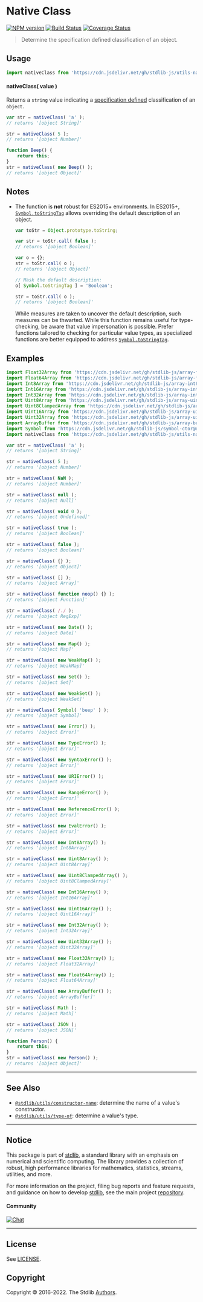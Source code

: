 <!--

@license Apache-2.0

Copyright (c) 2018 The Stdlib Authors.

Licensed under the Apache License, Version 2.0 (the "License");
you may not use this file except in compliance with the License.
You may obtain a copy of the License at

   http://www.apache.org/licenses/LICENSE-2.0

Unless required by applicable law or agreed to in writing, software
distributed under the License is distributed on an "AS IS" BASIS,
WITHOUT WARRANTIES OR CONDITIONS OF ANY KIND, either express or implied.
See the License for the specific language governing permissions and
limitations under the License.

-->

# Native Class

[![NPM version][npm-image]][npm-url] [![Build Status][test-image]][test-url] [![Coverage Status][coverage-image]][coverage-url] <!-- [![dependencies][dependencies-image]][dependencies-url] -->

> Determine the specification defined classification of an object.



<section class="usage">

## Usage

```javascript
import nativeClass from 'https://cdn.jsdelivr.net/gh/stdlib-js/utils-native-class@deno/mod.js';
```

#### nativeClass( value )

Returns a `string` value indicating a [specification defined][object-to-string] classification of an `object`.

```javascript
var str = nativeClass( 'a' );
// returns '[object String]'

str = nativeClass( 5 );
// returns '[object Number]'

function Beep() {
    return this;
}
str = nativeClass( new Beep() );
// returns '[object Object]'
```

</section>

<!-- /.usage -->

<section class="notes">

## Notes

-   The function is **not** robust for ES2015+ environments. In ES2015+, [`Symbol.toStringTag`][mdn-symbol-tostringtag] allows overriding the default description of an object.

    ```javascript
    var toStr = Object.prototype.toString;

    var str = toStr.call( false );
    // returns '[object Boolean]'

    var o = {};
    str = toStr.call( o );
    // returns '[object Object]'

    // Mask the default description:
    o[ Symbol.toStringTag ] = 'Boolean';

    str = toStr.call( o );
    // returns '[object Boolean]'
    ```

    While measures are taken to uncover the default description, such measures can be thwarted. While this function remains useful for type-checking, be aware that value impersonation is possible. Prefer functions tailored to checking for particular value types, as specialized functions are better equipped to address [`Symbol.toStringTag`][mdn-symbol-tostringtag].

</section>

<!-- /.notes -->

<section class="examples">

## Examples

<!-- eslint-disable no-restricted-syntax, no-empty-function -->

<!-- eslint no-undef: "error" -->

```javascript
import Float32Array from 'https://cdn.jsdelivr.net/gh/stdlib-js/array-float32@deno/mod.js';
import Float64Array from 'https://cdn.jsdelivr.net/gh/stdlib-js/array-float64@deno/mod.js';
import Int8Array from 'https://cdn.jsdelivr.net/gh/stdlib-js/array-int8@deno/mod.js';
import Int16Array from 'https://cdn.jsdelivr.net/gh/stdlib-js/array-int16@deno/mod.js';
import Int32Array from 'https://cdn.jsdelivr.net/gh/stdlib-js/array-int32@deno/mod.js';
import Uint8Array from 'https://cdn.jsdelivr.net/gh/stdlib-js/array-uint8@deno/mod.js';
import Uint8ClampedArray from 'https://cdn.jsdelivr.net/gh/stdlib-js/array-uint8c@deno/mod.js';
import Uint16Array from 'https://cdn.jsdelivr.net/gh/stdlib-js/array-uint16@deno/mod.js';
import Uint32Array from 'https://cdn.jsdelivr.net/gh/stdlib-js/array-uint32@deno/mod.js';
import ArrayBuffer from 'https://cdn.jsdelivr.net/gh/stdlib-js/array-buffer@deno/mod.js';
import Symbol from 'https://cdn.jsdelivr.net/gh/stdlib-js/symbol-ctor@deno/mod.js';
import nativeClass from 'https://cdn.jsdelivr.net/gh/stdlib-js/utils-native-class@deno/mod.js';

var str = nativeClass( 'a' );
// returns '[object String]'

str = nativeClass( 5 );
// returns '[object Number]'

str = nativeClass( NaN );
// returns '[object Number]'

str = nativeClass( null );
// returns '[object Null]'

str = nativeClass( void 0 );
// returns '[object Undefined]'

str = nativeClass( true );
// returns '[object Boolean]'

str = nativeClass( false );
// returns '[object Boolean]'

str = nativeClass( {} );
// returns '[object Object]'

str = nativeClass( [] );
// returns '[object Array]'

str = nativeClass( function noop() {} );
// returns '[object Function]'

str = nativeClass( /./ );
// returns '[object RegExp]'

str = nativeClass( new Date() );
// returns '[object Date]'

str = nativeClass( new Map() );
// returns '[object Map]'

str = nativeClass( new WeakMap() );
// returns '[object WeakMap]'

str = nativeClass( new Set() );
// returns '[object Set]'

str = nativeClass( new WeakSet() );
// returns '[object WeakSet]'

str = nativeClass( Symbol( 'beep' ) );
// returns '[object Symbol]'

str = nativeClass( new Error() );
// returns '[object Error]'

str = nativeClass( new TypeError() );
// returns '[object Error]'

str = nativeClass( new SyntaxError() );
// returns '[object Error]'

str = nativeClass( new URIError() );
// returns '[object Error]'

str = nativeClass( new RangeError() );
// returns '[object Error]'

str = nativeClass( new ReferenceError() );
// returns '[object Error]'

str = nativeClass( new EvalError() );
// returns '[object Error]'

str = nativeClass( new Int8Array() );
// returns '[object Int8Array]'

str = nativeClass( new Uint8Array() );
// returns '[object Uint8Array]'

str = nativeClass( new Uint8ClampedArray() );
// returns '[object Uint8ClampedArray]'

str = nativeClass( new Int16Array() );
// returns '[object Int16Array]'

str = nativeClass( new Uint16Array() );
// returns '[object Uint16Array]'

str = nativeClass( new Int32Array() );
// returns '[object Int32Array]'

str = nativeClass( new Uint32Array() );
// returns '[object Uint32Array]'

str = nativeClass( new Float32Array() );
// returns '[object Float32Array]'

str = nativeClass( new Float64Array() );
// returns '[object Float64Array]'

str = nativeClass( new ArrayBuffer() );
// returns '[object ArrayBuffer]'

str = nativeClass( Math );
// returns '[object Math]'

str = nativeClass( JSON );
// returns '[object JSON]'

function Person() {
    return this;
}
str = nativeClass( new Person() );
// returns '[object Object]'
```

</section>

<!-- /.examples -->

<!-- Section for related `stdlib` packages. Do not manually edit this section, as it is automatically populated. -->

<section class="related">

* * *

## See Also

-   <span class="package-name">[`@stdlib/utils/constructor-name`][@stdlib/utils/constructor-name]</span><span class="delimiter">: </span><span class="description">determine the name of a value's constructor.</span>
-   <span class="package-name">[`@stdlib/utils/type-of`][@stdlib/utils/type-of]</span><span class="delimiter">: </span><span class="description">determine a value's type.</span>

</section>

<!-- /.related -->

<!-- Section for all links. Make sure to keep an empty line after the `section` element and another before the `/section` close. -->


<section class="main-repo" >

* * *

## Notice

This package is part of [stdlib][stdlib], a standard library with an emphasis on numerical and scientific computing. The library provides a collection of robust, high performance libraries for mathematics, statistics, streams, utilities, and more.

For more information on the project, filing bug reports and feature requests, and guidance on how to develop [stdlib][stdlib], see the main project [repository][stdlib].

#### Community

[![Chat][chat-image]][chat-url]

---

## License

See [LICENSE][stdlib-license].


## Copyright

Copyright &copy; 2016-2022. The Stdlib [Authors][stdlib-authors].

</section>

<!-- /.stdlib -->

<!-- Section for all links. Make sure to keep an empty line after the `section` element and another before the `/section` close. -->

<section class="links">

[npm-image]: http://img.shields.io/npm/v/@stdlib/utils-native-class.svg
[npm-url]: https://npmjs.org/package/@stdlib/utils-native-class

[test-image]: https://github.com/stdlib-js/utils-native-class/actions/workflows/test.yml/badge.svg?branch=main
[test-url]: https://github.com/stdlib-js/utils-native-class/actions/workflows/test.yml?query=branch:main

[coverage-image]: https://img.shields.io/codecov/c/github/stdlib-js/utils-native-class/main.svg
[coverage-url]: https://codecov.io/github/stdlib-js/utils-native-class?branch=main

<!--

[dependencies-image]: https://img.shields.io/david/stdlib-js/utils-native-class.svg
[dependencies-url]: https://david-dm.org/stdlib-js/utils-native-class/main

-->

[chat-image]: https://img.shields.io/gitter/room/stdlib-js/stdlib.svg
[chat-url]: https://gitter.im/stdlib-js/stdlib/

[stdlib]: https://github.com/stdlib-js/stdlib

[stdlib-authors]: https://github.com/stdlib-js/stdlib/graphs/contributors

[umd]: https://github.com/umdjs/umd
[es-module]: https://developer.mozilla.org/en-US/docs/Web/JavaScript/Guide/Modules

[deno-url]: https://github.com/stdlib-js/utils-native-class/tree/deno
[umd-url]: https://github.com/stdlib-js/utils-native-class/tree/umd
[esm-url]: https://github.com/stdlib-js/utils-native-class/tree/esm
[branches-url]: https://github.com/stdlib-js/utils-native-class/blob/main/branches.md

[stdlib-license]: https://raw.githubusercontent.com/stdlib-js/utils-native-class/main/LICENSE

[object-to-string]: https://developer.mozilla.org/en-US/docs/Web/JavaScript/Reference/Global_Objects/Object/toString

[mdn-symbol-tostringtag]: https://developer.mozilla.org/en-US/docs/Web/JavaScript/Reference/Global_Objects/Symbol/toStringTag

<!-- <related-links> -->

[@stdlib/utils/constructor-name]: https://github.com/stdlib-js/utils-constructor-name/tree/deno

[@stdlib/utils/type-of]: https://github.com/stdlib-js/utils-type-of/tree/deno

<!-- </related-links> -->

</section>

<!-- /.links -->
